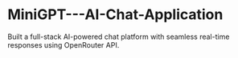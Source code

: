 # MiniGPT---AI-Chat-Application
Built a full-stack AI-powered chat platform with seamless real-time responses using OpenRouter API.

